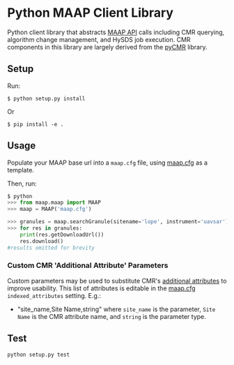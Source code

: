 # Python MAAP Client Library

Python client library that abstracts [MAAP API](https://github.com/MAAP-Project/maap-api) calls including CMR querying, algorithm change management, and HySDS job execution. CMR components in this library are largely derived from the [pyCMR](https://github.com/nasa/pyCMR) library.



## Setup

Run:

    $ python setup.py install

Or

    $ pip install -e .

## Usage

Populate your MAAP base url into a `maap.cfg` file, using [maap.cfg](maap.cfg) as a template.

Then, run:

```python
$ python
>>> from maap.maap import MAAP
>>> maap = MAAP('maap.cfg') 

>>> granules = maap.searchGranule(sitename='lope', instrument='uavsar')
>>> for res in granules:
    print(res.getDownloadUrl())
    res.download()
#results omitted for brevity
```

### Custom CMR 'Additional Attribute' Parameters

Custom parameters may be used to substitute CMR's [additional attributes](ttps://cmr.earthdata.nasa.gov/search/site/docs/search/api.html#g-additional-attribute) to improve usability.
This list of attributes is editable in the [maap.cfg](maap.cfg) `indexed_attributes` setting. E.g.:
- "site_name,Site Name,string" where `site_name` is the parameter, `Site Name` is the CMR attribute name, and `string` is the parameter type.

## Test

```bash
python setup.py test
```